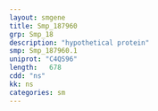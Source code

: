 ```yaml
---
layout: smgene
title: Smp_187960
grp: Smp_18
description: "hypothetical protein"
smp: Smp_187960.1
uniprot: "C4QS96"
length:   678
cdd: "ns"
kk: ns
categories: sm
---
```

